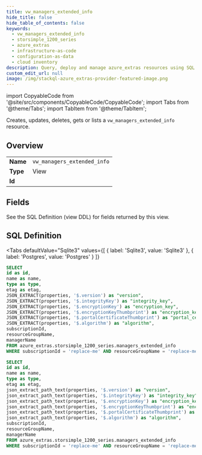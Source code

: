 ```yaml
--- 
title: vw_managers_extended_info
hide_title: false
hide_table_of_contents: false
keywords:
  - vw_managers_extended_info
  - storsimple_1200_series
  - azure_extras
  - infrastructure-as-code
  - configuration-as-data
  - cloud inventory
description: Query, deploy and manage azure_extras resources using SQL
custom_edit_url: null
image: /img/stackql-azure_extras-provider-featured-image.png
---
```


import CopyableCode from '@site/src/components/CopyableCode/CopyableCode';
import Tabs from '@theme/Tabs';
import TabItem from '@theme/TabItem';

Creates, updates, deletes, gets or lists a <code>vw_managers_extended_info</code> resource.

## Overview
<table><tbody>
<tr><td><b>Name</b></td><td><code>vw_managers_extended_info</code></td></tr>
<tr><td><b>Type</b></td><td>View</td></tr>
<tr><td><b>Id</b></td><td><CopyableCode code="azure_extras.storsimple_1200_series.vw_managers_extended_info" /></td></tr>
</tbody></table>

## Fields

See the SQL Definition (view DDL) for fields returned by this view.

## SQL Definition

<Tabs
defaultValue="Sqlite3"
values={[
{ label: 'Sqlite3', value: 'Sqlite3' },
{ label: 'Postgres', value: 'Postgres' }
]}
>
<TabItem value="Sqlite3">

```sql
SELECT
id as id,
name as name,
type as type,
etag as etag,
JSON_EXTRACT(properties, '$.version') as "version",
JSON_EXTRACT(properties, '$.integrityKey') as "integrity_key",
JSON_EXTRACT(properties, '$.encryptionKey') as "encryption_key",
JSON_EXTRACT(properties, '$.encryptionKeyThumbprint') as "encryption_key_thumbprint",
JSON_EXTRACT(properties, '$.portalCertificateThumbprint') as "portal_certificate_thumbprint",
JSON_EXTRACT(properties, '$.algorithm') as "algorithm",
subscriptionId,
resourceGroupName,
managerName
FROM azure_extras.storsimple_1200_series.managers_extended_info
WHERE subscriptionId = 'replace-me' AND resourceGroupName = 'replace-me' AND managerName = 'replace-me';
```

</TabItem>
<TabItem value="Postgres">

```sql
SELECT
id as id,
name as name,
type as type,
etag as etag,
json_extract_path_text(properties, '$.version') as "version",
json_extract_path_text(properties, '$.integrityKey') as "integrity_key",
json_extract_path_text(properties, '$.encryptionKey') as "encryption_key",
json_extract_path_text(properties, '$.encryptionKeyThumbprint') as "encryption_key_thumbprint",
json_extract_path_text(properties, '$.portalCertificateThumbprint') as "portal_certificate_thumbprint",
json_extract_path_text(properties, '$.algorithm') as "algorithm",
subscriptionId,
resourceGroupName,
managerName
FROM azure_extras.storsimple_1200_series.managers_extended_info
WHERE subscriptionId = 'replace-me' AND resourceGroupName = 'replace-me' AND managerName = 'replace-me';
```

</TabItem>
</Tabs>
